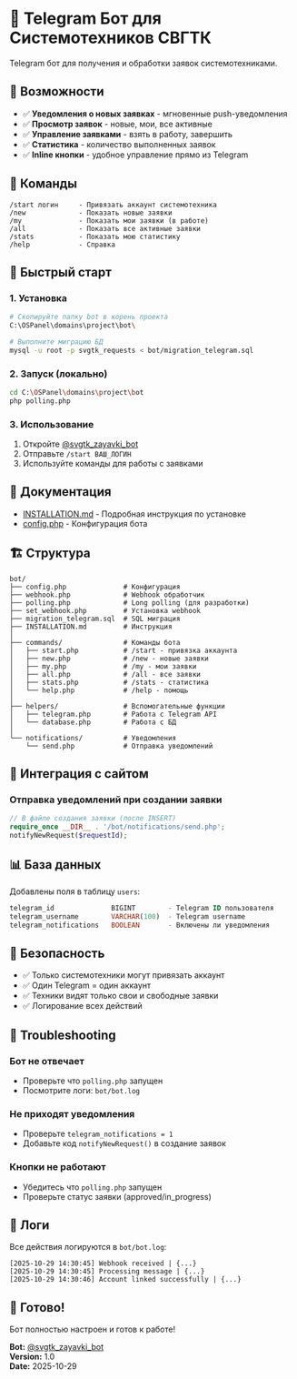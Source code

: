 # 🤖 Telegram Бот для Системотехников СВГТК

Telegram бот для получения и обработки заявок системотехниками.

## 🎯 Возможности

- ✅ **Уведомления о новых заявках** - мгновенные push-уведомления
- ✅ **Просмотр заявок** - новые, мои, все активные
- ✅ **Управление заявками** - взять в работу, завершить
- ✅ **Статистика** - количество выполненных заявок
- ✅ **Inline кнопки** - удобное управление прямо из Telegram

## 📱 Команды

```
/start логин     - Привязать аккаунт системотехника
/new             - Показать новые заявки
/my              - Показать мои заявки (в работе)
/all             - Показать все активные заявки
/stats           - Показать мою статистику
/help            - Справка
```

## 🚀 Быстрый старт

### 1. Установка

```bash
# Скопируйте папку bot в корень проекта
C:\OSPanel\domains\project\bot\

# Выполните миграцию БД
mysql -u root -p svgtk_requests < bot/migration_telegram.sql
```

### 2. Запуск (локально)

```bash
cd C:\OSPanel\domains\project\bot
php polling.php
```

### 3. Использование

1. Откройте [@svgtk_zayavki_bot](https://t.me/svgtk_zayavki_bot)
2. Отправьте `/start ВАШ_ЛОГИН`
3. Используйте команды для работы с заявками

## 📖 Документация

- [INSTALLATION.md](INSTALLATION.md) - Подробная инструкция по установке
- [config.php](config.php) - Конфигурация бота

## 🏗️ Структура

```
bot/
├── config.php              # Конфигурация
├── webhook.php             # Webhook обработчик
├── polling.php             # Long polling (для разработки)
├── set_webhook.php         # Установка webhook
├── migration_telegram.sql  # SQL миграция
├── INSTALLATION.md         # Инструкция
│
├── commands/               # Команды бота
│   ├── start.php           # /start - привязка аккаунта
│   ├── new.php             # /new - новые заявки
│   ├── my.php              # /my - мои заявки
│   ├── all.php             # /all - все заявки
│   ├── stats.php           # /stats - статистика
│   └── help.php            # /help - помощь
│
├── helpers/                # Вспомогательные функции
│   ├── telegram.php        # Работа с Telegram API
│   └── database.php        # Работа с БД
│
└── notifications/          # Уведомления
    └── send.php            # Отправка уведомлений
```

## 🔧 Интеграция с сайтом

### Отправка уведомлений при создании заявки

```php
// В файле создания заявки (после INSERT)
require_once __DIR__ . '/bot/notifications/send.php';
notifyNewRequest($requestId);
```

## 📊 База данных

Добавлены поля в таблицу `users`:

```sql
telegram_id              BIGINT        - Telegram ID пользователя
telegram_username        VARCHAR(100)  - Telegram username
telegram_notifications   BOOLEAN       - Включены ли уведомления
```

## 🔐 Безопасность

- ✅ Только системотехники могут привязать аккаунт
- ✅ Один Telegram = один аккаунт
- ✅ Техники видят только свои и свободные заявки
- ✅ Логирование всех действий

## 🐛 Troubleshooting

### Бот не отвечает
- Проверьте что `polling.php` запущен
- Посмотрите логи: `bot/bot.log`

### Не приходят уведомления
- Проверьте `telegram_notifications = 1`
- Добавьте код `notifyNewRequest()` в создание заявок

### Кнопки не работают
- Убедитесь что `polling.php` запущен
- Проверьте статус заявки (approved/in_progress)

## 📝 Логи

Все действия логируются в `bot/bot.log`:

```
[2025-10-29 14:30:45] Webhook received | {...}
[2025-10-29 14:30:45] Processing message | {...}
[2025-10-29 14:30:46] Account linked successfully | {...}
```

## 🎉 Готово!

Бот полностью настроен и готов к работе!

**Bot:** [@svgtk_zayavki_bot](https://t.me/svgtk_zayavki_bot)  
**Version:** 1.0  
**Date:** 2025-10-29

